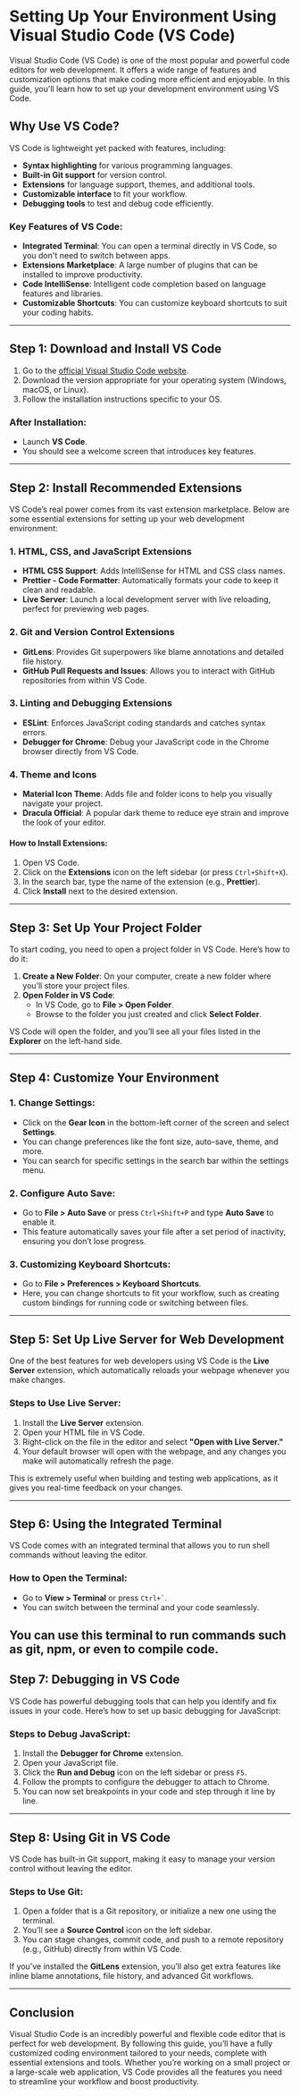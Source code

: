 
# Setting Up Your Environment Using Visual Studio Code (VS Code)

Visual Studio Code (VS Code) is one of the most popular and powerful code editors for web development. It offers a wide range of features and customization options that make coding more efficient and enjoyable. In this guide, you'll learn how to set up your development environment using VS Code.

## Why Use VS Code?

VS Code is lightweight yet packed with features, including:
- **Syntax highlighting** for various programming languages.
- **Built-in Git support** for version control.
- **Extensions** for language support, themes, and additional tools.
- **Customizable interface** to fit your workflow.
- **Debugging tools** to test and debug code efficiently.

### Key Features of VS Code:
- **Integrated Terminal**: You can open a terminal directly in VS Code, so you don't need to switch between apps.
- **Extensions Marketplace**: A large number of plugins that can be installed to improve productivity.
- **Code IntelliSense**: Intelligent code completion based on language features and libraries.
- **Customizable Shortcuts**: You can customize keyboard shortcuts to suit your coding habits.

---

## Step 1: Download and Install VS Code

1. Go to the [official Visual Studio Code website](https://code.visualstudio.com/).
2. Download the version appropriate for your operating system (Windows, macOS, or Linux).
3. Follow the installation instructions specific to your OS.

### After Installation:
- Launch **VS Code**.
- You should see a welcome screen that introduces key features.

---

## Step 2: Install Recommended Extensions

VS Code’s real power comes from its vast extension marketplace. Below are some essential extensions for setting up your web development environment:

### 1. **HTML, CSS, and JavaScript Extensions**
- **HTML CSS Support**: Adds IntelliSense for HTML and CSS class names.
- **Prettier - Code Formatter**: Automatically formats your code to keep it clean and readable.
- **Live Server**: Launch a local development server with live reloading, perfect for previewing web pages.

### 2. **Git and Version Control Extensions**
- **GitLens**: Provides Git superpowers like blame annotations and detailed file history.
- **GitHub Pull Requests and Issues**: Allows you to interact with GitHub repositories from within VS Code.

### 3. **Linting and Debugging Extensions**
- **ESLint**: Enforces JavaScript coding standards and catches syntax errors.
- **Debugger for Chrome**: Debug your JavaScript code in the Chrome browser directly from VS Code.

### 4. **Theme and Icons**
- **Material Icon Theme**: Adds file and folder icons to help you visually navigate your project.
- **Dracula Official**: A popular dark theme to reduce eye strain and improve the look of your editor.

#### How to Install Extensions:
1. Open VS Code.
2. Click on the **Extensions** icon on the left sidebar (or press `Ctrl+Shift+X`).
3. In the search bar, type the name of the extension (e.g., **Prettier**).
4. Click **Install** next to the desired extension.

---

## Step 3: Set Up Your Project Folder

To start coding, you need to open a project folder in VS Code. Here’s how to do it:

1. **Create a New Folder**: On your computer, create a new folder where you’ll store your project files.
2. **Open Folder in VS Code**:
   - In VS Code, go to **File > Open Folder**.
   - Browse to the folder you just created and click **Select Folder**.

VS Code will open the folder, and you’ll see all your files listed in the **Explorer** on the left-hand side.

---

## Step 4: Customize Your Environment

### 1. **Change Settings**:
- Click on the **Gear Icon** in the bottom-left corner of the screen and select **Settings**.
- You can change preferences like the font size, auto-save, theme, and more.
- You can search for specific settings in the search bar within the settings menu.

### 2. **Configure Auto Save**:
- Go to **File > Auto Save** or press `Ctrl+Shift+P` and type **Auto Save** to enable it.
- This feature automatically saves your file after a set period of inactivity, ensuring you don’t lose progress.

### 3. **Customizing Keyboard Shortcuts**:
- Go to **File > Preferences > Keyboard Shortcuts**.
- Here, you can change shortcuts to fit your workflow, such as creating custom bindings for running code or switching between files.

---

## Step 5: Set Up Live Server for Web Development

One of the best features for web developers using VS Code is the **Live Server** extension, which automatically reloads your webpage whenever you make changes.

### Steps to Use Live Server:
1. Install the **Live Server** extension.
2. Open your HTML file in VS Code.
3. Right-click on the file in the editor and select **"Open with Live Server."**
4. Your default browser will open with the webpage, and any changes you make will automatically refresh the page.

This is extremely useful when building and testing web applications, as it gives you real-time feedback on your changes.

---

## Step 6: Using the Integrated Terminal

VS Code comes with an integrated terminal that allows you to run shell commands without leaving the editor.

### How to Open the Terminal:
- Go to **View > Terminal** or press `` Ctrl+` ``.
- You can switch between the terminal and your code seamlessly.
  
You can use this terminal to run commands such as **git**, **npm**, or even to compile code.
  ---

## Step 7: Debugging in VS Code

VS Code has powerful debugging tools that can help you identify and fix issues in your code. Here’s how to set up basic debugging for JavaScript:

### Steps to Debug JavaScript:
1. Install the **Debugger for Chrome** extension.
2. Open your JavaScript file.
3. Click the **Run and Debug** icon on the left sidebar or press `F5`.
4. Follow the prompts to configure the debugger to attach to Chrome.
5. You can now set breakpoints in your code and step through it line by line.

---

## Step 8: Using Git in VS Code

VS Code has built-in Git support, making it easy to manage your version control without leaving the editor.

### Steps to Use Git:
1. Open a folder that is a Git repository, or initialize a new one using the terminal.
2. You’ll see a **Source Control** icon on the left sidebar.
3. You can stage changes, commit code, and push to a remote repository (e.g., GitHub) directly from within VS Code.

If you’ve installed the **GitLens** extension, you’ll also get extra features like inline blame annotations, file history, and advanced Git workflows.

---

## Conclusion

Visual Studio Code is an incredibly powerful and flexible code editor that is perfect for web development. By following this guide, you’ll have a fully customized coding environment tailored to your needs, complete with essential extensions and tools. Whether you’re working on a small project or a large-scale web application, VS Code provides all the features you need to streamline your workflow and boost productivity.
